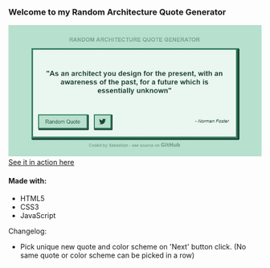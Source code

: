 ### Welcome to my Random Architecture Quote Generator
[![Image of the Random Quote Generator](preview.jpg "Quote Generator Preview")](https://sebam2k4.github.io/Random-Quote-Generator-JS)
[See it in action here](https://sebam2k4.github.io/Random-Quote-Generator-JS)

#### Made with:
* HTML5
* CSS3
* JavaScript

Changelog: 
* Pick unique new quote and color scheme on 'Next' button click. (No same quote or color scheme can be picked in a row)
